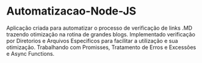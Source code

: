 # Automatizacao-Node-JS

Aplicação criada para automatizar o processo de verificação de links .MD trazendo otimização na rotina de grandes blogs. Implementado verificação por Diretorios e Arquivos Especificos para facilitar a utilização e sua otimização. Trabalhando com Promisses, Tratamento de Erros e Excessões e Async Functions.
